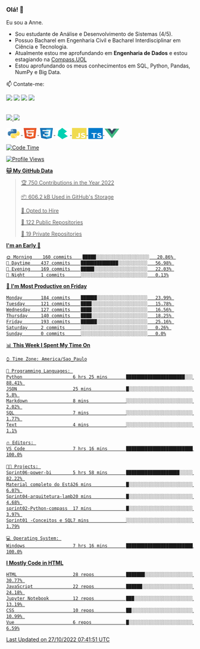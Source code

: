 ### Olá! 👋
Eu sou a Anne. 
- Sou estudante de Análise e Desenvolvimento de Sistemas (4/5).
- Possuo Bacharel em Engenharia Civil e Bacharel Interdisciplinar em Ciência e Tecnologia.
- Atualmente estou me aprofundando em **Engenharia de Dados** e estou estagiando na [Compass.UOL](https://compass.uol/pt/home/) 
- Estou aprofundando os meus conhecimentos em SQL, Python, Pandas, NumPy e Big Data.

📫 Contate-me: 

<div>
<a href="https://www.instagram.com/annekarolinefc/" target="_blank"><img src="https://img.shields.io/badge/-Instagram-%23E4405F?style=for-the-badge&logo=instagram&logoColor=white" target="_blank"></a> 
<a href = "mailto:annekarolinefc@gmail.com"><img src="https://img.shields.io/badge/-Gmail-%23333?style=for-the-badge&logo=gmail&logoColor=white" target="_blank"></a>
<a href="https://www.linkedin.com/in/devannekarolinefc/" target="_blank"><img src="https://img.shields.io/badge/-LinkedIn-%230077B5?style=for-the-badge&logo=linkedin&logoColor=white" target="_blank"></a> 
<a href="https://api.whatsapp.com/send?phone=5533991375118&text=Ol%C3%A1%20Anne!%20" target="_blank"><img src="https://img.shields.io/badge/WhatsApp-25D366?style=for-the-badge&logo=whatsapp&logoColor=white" target="_blank"></a>
</div>

</br>

</br>
<div>
  <a href="https://github.com/annekarolinefc">
  <img height="180em" src="https://github-readme-stats.vercel.app/api?username=annekarolinefc&show_icons=true&theme=dracula&include_all_commits=true&count_private=true"/>
  <img height="180em" src="https://github-readme-stats.vercel.app/api/top-langs/?username=annekarolinefc&layout=compact&langs_count=7&theme=dracula"/>
</div>
  
  <div style="display: inline_block"><br>  
  <img align="center" alt="Anne-Python" height="30" width="40" src="https://raw.githubusercontent.com/devicons/devicon/master/icons/python/python-original.svg">
  <img align="center" alt="Anne-HTML" height="30" width="40" src="https://raw.githubusercontent.com/devicons/devicon/master/icons/html5/html5-original.svg">
  <img align="center" alt="Anne-CSS" height="30" width="40"
 src="https://raw.githubusercontent.com/devicons/devicon/master/icons/css3/css3-original.svg">
  <img align="center" alt="Anne-Bulma" height="30" width="40"
 src="https://github.com/devicons/devicon/blob/master/icons/bulma/bulma-plain.svg">
  <img align="center" alt="Anne-Js" height="30" width="40" src="https://raw.githubusercontent.com/devicons/devicon/master/icons/javascript/javascript-plain.svg">
    <img align="center" alt="Anne-Ts" height="30" width="40" src="https://github.com/devicons/devicon/blob/master/icons/typescript/typescript-original.svg">
      <img align="center" alt="Anne-Vue" height="30" width="40" src="https://github.com/devicons/devicon/blob/master/icons/vuejs/vuejs-original.svg">
</div>
<!--
  <img align="center" alt="Anne-An" height="30" width="40" src="https://github.com/devicons/devicon/blob/master/icons/angularjs/angularjs-original.svg">

-->
</br>
</br>
</br>
<!--START_SECTION:waka-->
![Code Time](http://img.shields.io/badge/Code%20Time-7%20hrs%2016%20mins-blue)

![Profile Views](http://img.shields.io/badge/Profile%20Views-31-blue)

**🐱 My GitHub Data** 

> 🏆 750 Contributions in the Year 2022
 > 
> 📦 606.2 kB Used in GitHub's Storage 
 > 
> 💼 Opted to Hire
 > 
> 📜 122 Public Repositories 
 > 
> 🔑 19 Private Repositories  
 > 
**I'm an Early 🐤** 

```text
🌞 Morning    160 commits    █████░░░░░░░░░░░░░░░░░░░░   20.86% 
🌇 Daytime    437 commits    ██████████████░░░░░░░░░░░   56.98% 
🌃 Evening    169 commits    █████░░░░░░░░░░░░░░░░░░░░   22.03% 
🌙 Night      1 commits      ░░░░░░░░░░░░░░░░░░░░░░░░░   0.13%

```
📅 **I'm Most Productive on Friday** 

```text
Monday       184 commits    ██████░░░░░░░░░░░░░░░░░░░   23.99% 
Tuesday      121 commits    ████░░░░░░░░░░░░░░░░░░░░░   15.78% 
Wednesday    127 commits    ████░░░░░░░░░░░░░░░░░░░░░   16.56% 
Thursday     140 commits    ████░░░░░░░░░░░░░░░░░░░░░   18.25% 
Friday       193 commits    ██████░░░░░░░░░░░░░░░░░░░   25.16% 
Saturday     2 commits      ░░░░░░░░░░░░░░░░░░░░░░░░░   0.26% 
Sunday       0 commits      ░░░░░░░░░░░░░░░░░░░░░░░░░   0.0%

```


📊 **This Week I Spent My Time On** 

```text
⌚︎ Time Zone: America/Sao_Paulo

💬 Programming Languages: 
Python                   6 hrs 25 mins       ██████████████████████░░░   88.41% 
JSON                     25 mins             █░░░░░░░░░░░░░░░░░░░░░░░░   5.8% 
Markdown                 8 mins              ░░░░░░░░░░░░░░░░░░░░░░░░░   2.02% 
SQL                      7 mins              ░░░░░░░░░░░░░░░░░░░░░░░░░   1.77% 
Text                     4 mins              ░░░░░░░░░░░░░░░░░░░░░░░░░   1.1%

🔥 Editors: 
VS Code                  7 hrs 16 mins       █████████████████████████   100.0%

🐱‍💻 Projects: 
Sprint06-power-bi        5 hrs 58 mins       ████████████████████░░░░░   82.22% 
Material completo do Está26 mins             █░░░░░░░░░░░░░░░░░░░░░░░░   6.07% 
Sprint04-arquitetura-lamb20 mins             █░░░░░░░░░░░░░░░░░░░░░░░░   4.68% 
sprint02-Python-compass  17 mins             █░░░░░░░░░░░░░░░░░░░░░░░░   3.97% 
Sprint01 -Conceitos e SQL7 mins              ░░░░░░░░░░░░░░░░░░░░░░░░░   1.79%

💻 Operating System: 
Windows                  7 hrs 16 mins       █████████████████████████   100.0%

```

**I Mostly Code in HTML** 

```text
HTML                     28 repos            ███████░░░░░░░░░░░░░░░░░░   30.77% 
JavaScript               22 repos            ██████░░░░░░░░░░░░░░░░░░░   24.18% 
Jupyter Notebook         12 repos            ███░░░░░░░░░░░░░░░░░░░░░░   13.19% 
CSS                      10 repos            ██░░░░░░░░░░░░░░░░░░░░░░░   10.99% 
Vue                      6 repos             █░░░░░░░░░░░░░░░░░░░░░░░░   6.59%

```



 Last Updated on 27/10/2022 07:41:51 UTC
<!--END_SECTION:waka-->
  
